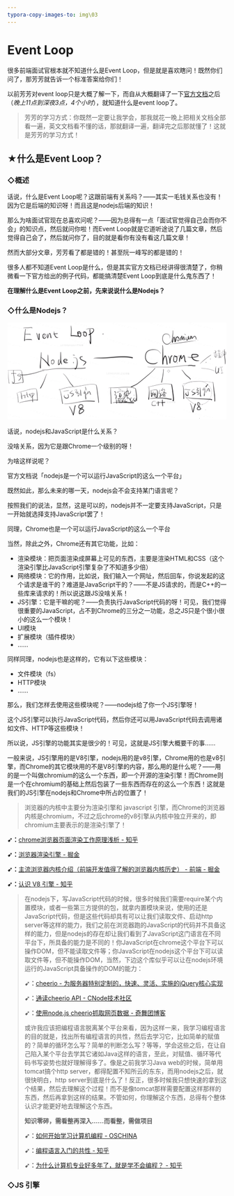 ```yaml
---
typora-copy-images-to: img\03
---
```


# Event Loop

很多前端面试官根本就不知道什么是Event Loop，但是就是喜欢瞎问！既然你们问了，那芳芳就告诉一个标准答案给你们！

以前芳芳对event loop只是大概了解一下，而自从大概翻译了一下[官方文档](https://nodejs.org/de/docs/guides/event-loop-timers-and-nexttick/)之后（*晚上11点到深夜3点，4个小时*），就知道什么是event loop了。

> 芳芳的学习方式：你既然一定要让我学会，那我就花一晚上把相关文档全部看一遍，英文文档看不懂的话，那就翻译一遍，翻译完之后那就懂了！这就是芳芳的学习方式！

## ★什么是Event Loop？

### ◇概述

话说，什么是Event Loop呢？这跟前端有关系吗？——其实一毛钱关系也没有！因为它是后端的知识呀！而且这是nodejs后端的知识！

那么为啥面试官现在总喜欢问呢？——因为总得有一点「面试官觉得自己会而你不会」的知识点，然后就问你啦！而Event Loop就是它道听途说了几篇文章，然后觉得自己会了，然后就问你了，目的就是看你有没有看这几篇文章！

然而大部分文章，芳芳看了都是错的！甚至阮一峰写的都是错的！

很多人都不知道Event Loop是什么，但是其实官方文档已经讲得很清楚了，你稍微看一下官方给出的例子代码，都能搞清楚Event Loop到底是什么鬼东西了！

**在理解什么是Event Loop之前，先来说说什么是Nodejs？**

### ◇什么是Nodejs？

![1559273856706](img/03/1559273856706.png)

话说，nodejs和JavaScript是什么关系？

没啥关系，因为它是跟Chrome一个级别的呀！

为啥这样说呢？

官方文档说「nodejs是一个可以运行JavaScript的这么一个平台」

既然如此，那么未来的哪一天，nodejs会不会支持某门语言呢？

按照我们的说法，显然，这是可以的，nodejs并不一定要支持JavaScript，只是一开始就选择支持JavaScript罢了！

同理，Chrome也是一个可以运行JavaScript的这么一个平台

当然，除此之外，Chrome还有其它功能，比如：

- 渲染模块：把页面渲染成屏幕上可见的东西，主要是渲染HTML和CSS（这个渲染引擎比JavaScript引擎复杂了不知道多少倍）
- 网络模块：它的作用，比如说，我们输入一个网址，然后回车，你说发起的这个请求是谁干的？难道是JavaScript干的？——不是JS请求的，而是C++的一些库来请求的！所以说这跟JS没啥关系！
- JS引擎：它是干嘛的呢？——负责执行JavaScript代码的呀！可见，我们觉得很重要的JavaScript，占不到Chrome的三分之一功能，总之JS只是个很小很小的这么一个模块！
- UI模块
- 扩展模块（插件模块）
- ……

同样同理，nodejs也是这样的，它有以下这些模块：

- 文件模块（fs）
- HTTP模块
- ……

那么，我们怎样去使用这些模块呢？——nodejs给了你一个JS引擎呀！

这个JS引擎可以执行JavaScript代码，然后你还可以用JavaScript代码去调用诸如文件、HTTP等这些模块！

所以说，JS引擎的功能其实是很少的！可见，这就是JS引擎大概要干的事……

一般来说，JS引擎用的是V8引擎，nodejs用的是v8引擎，Chrome用的也是v8引擎，而Chrome的其它模块用的不是V8引擎的内容，那么用的是什么呢？——用的是一个叫做chromium的这么一个东西，即一个开源的渲染引擎！而Chrome则是一个在chromium的基础上然后包装了一些东西而存在的这么一个东西！这就是我们的JS引擎在nodejs和Chrome中所占的位置了！

> 浏览器的内核中主要分为渲染引擎和 javascript 引擎，而Chrome的浏览器内核是chromium，不过之后chrome的v8引擎从内核中独立开来的，即chromium主要表示的是渲染引擎了！

**➹：**[chrome浏览器页面渲染工作原理浅析 - 知乎](https://zhuanlan.zhihu.com/p/30134423)

**➹：**[浏览器渲染引擎 - 掘金](https://juejin.im/post/5ac45882518825558723c4fd)

**➹：**[主流浏览器内核介绍（前端开发值得了解的浏览器内核历史） - 前端 - 掘金](https://juejin.im/entry/57ff3cea0e3dd90057e5f25e)

**➹：**[认识 V8 引擎 - 知乎](https://zhuanlan.zhihu.com/p/27628685)

> 在nodejs下，写JavaScript代码的时候，很多时候我们需要require某个内置模块，或者一些第三方提供的包，就拿内置模块来说，使用的还是JavaScript代码，但是这些代码却具有可以让我们读取文件、启动http server等这样的能力，我们之前在浏览器跑的JavaScript的代码并不具备这样的能力，但是nodejs的存在却让我们看到了JavaScript这门语言在不同平台下，所具备的能力是不同的！你JavaScript在chrome这个平台下可以操作DOM，但不能读取文件等；你JavaScript在nodejs这个平台下可以读取文件等，但不能操作DOM，当然，下边这个库似乎可以让在nodejs环境运行的JavaScript具备操作的DOM的能力：
>
> **➹：**[cheerio - 为服务器特别定制的，快速、灵活、实施的jQuery核心实现](https://cheerio.js.org/)
>
> **➹：**[通读cheerio API - CNode技术社区](https://cnodejs.org/topic/5203a71844e76d216a727d2e)
>
> **➹：**[使用node.js cheerio抓取网页数据 - 奇舞团博客](https://75team.com/post/%E4%BD%BF%E7%94%A8node-js-cheerio%E6%8A%93%E5%8F%96%E7%BD%91%E9%A1%B5%E6%95%B0%E6%8D%AE.html)
>
> 或许我应该把编程语言脱离某个平台来看，因为这样一来，我学习编程语言的目的就是，找出所有编程语言的共性，然后去学习它，比如简单的赋值的？简单的循环怎么写？简单的判断怎么写？等等，学会这些之后，在让自己陷入某个平台去学其它诸如Java这样的语言，至此，对赋值、循环等代码书写姿势也就好理解得多了。像是之前我学习Java web的时候，简单用tomcat搞个http server，都得配置不知所云的东东，而用nodejs之后，就很快明白，http server到底是什么了！反正，很多时候我只想快速的拿到这个结果，然后去理解这个过程！而不是像tomcat那样需要配置这样那样的东西，然后再拿到这样的结果。不管如何，你理解这个东西，总得有个整体认识才能更好地去理解这个东西。
>
> **知识零碎，需看整再深入……而看整，需做项目**
>
> **➹：**[如何开始学习计算机编程 - OSCHINA](https://www.oschina.net/translate/how-to-start-programming-for-free)
>
> **➹：**[编程语言入门的共性 - 知乎](https://zhuanlan.zhihu.com/p/28965128)
>
> **➹：**[为什么计算机专业好多年了，就是学不会编程？ - 知乎](https://www.zhihu.com/question/57615231)

### ◇JS 引擎

























